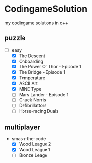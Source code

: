# CodingameSolution
my codingame solutions in c++

## puzzle
* [ ] easy
  * [x] The Descent
  * [x] Onboarding
  * [x] The Power Of Thor - Episode 1
  * [x] The Bridge - Episode 1
  * [x] Temperature
  * [x] ASCII Art
  * [x] MINE Type
  * [ ] Mars Lander - Episode 1
  * [ ] Chuck Norris
  * [ ] Defibrillattors
  * [ ] Horse-racing Duals

## multiplayer
* smash-the-code
  * [x] Wood League 2
  * [x] Wood League 1
  * [ ] Bronze Leage
